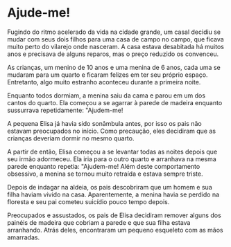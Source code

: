 # Ajude-me!

Fugindo do ritmo acelerado da vida na cidade grande, um casal decidiu se mudar com seus dois filhos para uma casa de campo no campo, que ficava muito perto do vilarejo onde nasceram. A casa estava desabitada há muitos anos e precisava de alguns reparos, mas o preço reduzido os convenceu.

As crianças, um menino de 10 anos e uma menina de 6 anos, cada uma se mudaram para um quarto e ficaram felizes em ter seu próprio espaço. Entretanto, algo muito estranho aconteceu durante a primeira noite.

Enquanto todos dormiam, a menina saiu da cama e parou em um dos cantos do quarto. Ela começou a se agarrar à parede de madeira enquanto sussurrava repetidamente: "Ajudem-me!

A pequena Elisa já havia sido sonâmbula antes, por isso os pais não estavam preocupados no início. Como precaução, eles decidiram que as crianças deveriam dormir no mesmo quarto.

A partir de então, Elisa começou a se levantar todas as noites depois que seu irmão adormeceu. Ela iria para o outro quarto e arranhava na mesma parede enquanto repetia: "Ajudem-me! Além deste comportamento obsessivo, a menina se tornou muito retraída e estava sempre triste.

Depois de indagar na aldeia, os pais descobriram que um homem e sua filha haviam vivido na casa. Aparentemente, a menina havia se perdido na floresta e seu pai cometeu suicídio pouco tempo depois.

Preocupados e assustados, os pais de Elisa decidiram remover alguns dos painéis de madeira que cobriam a parede e que sua filha estava arranhando. Atrás deles, encontraram um pequeno esqueleto com as mãos amarradas.
